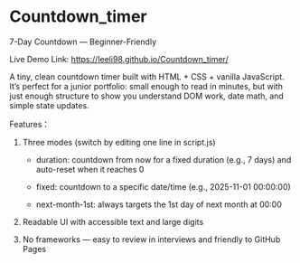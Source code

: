# Countdown_timer

7-Day Countdown — Beginner-Friendly

Live Demo Link: https://leeli98.github.io/Countdown_timer/

A tiny, clean countdown timer built with HTML + CSS + vanilla JavaScript.
It’s perfect for a junior portfolio: small enough to read in minutes, but with just enough structure to show you understand DOM work, date math, and simple state updates.

Features：


1) Three modes (switch by editing one line in script.js)

	- duration: countdown from now for a fixed duration (e.g., 7 days) and auto-reset when it reaches 0
	
	- fixed: countdown to a specific date/time (e.g., 2025-11-01 00:00:00)
	
	- next-month-1st: always targets the 1st day of next month at 00:00
	
2) Readable UI with accessible text and large digits

3) No frameworks — easy to review in interviews and friendly to GitHub Pages





